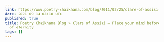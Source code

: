 ```yaml
---
link: https://www.poetry-chaikhana.com/blog/2011/02/25/clare-of-assisi-place-your-mind-before-the-mirror-of-eternity-2/
date: 2021-09-14 03:18 UTC
published: true
title: Poetry Chaikhana Blog » Clare of Assisi – Place your mind before the mirror
  of eternity
tags: []
---
```



